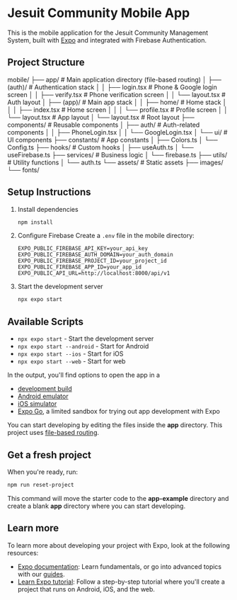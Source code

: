 # Jesuit Community Mobile App

This is the mobile application for the Jesuit Community Management System, built with [Expo](https://expo.dev) and integrated with Firebase Authentication.

## Project Structure
mobile/
├── app/ # Main application directory (file-based routing)
│ ├── (auth)/ # Authentication stack
│ │ ├── login.tsx # Phone & Google login screen
│ │ ├── verify.tsx # Phone verification screen
│ │ └── layout.tsx # Auth layout
│ ├── (app)/ # Main app stack
│ │ ├── home/ # Home stack
│ │ │ ├── index.tsx # Home screen
│ │ │ └── profile.tsx # Profile screen
│ │ └── layout.tsx # App layout
│ └── layout.tsx # Root layout
├── components/ # Reusable components
│ ├── auth/ # Auth-related components
│ │ ├── PhoneLogin.tsx
│ │ └── GoogleLogin.tsx
│ └── ui/ # UI components
├── constants/ # App constants
│ ├── Colors.ts
│ └── Config.ts
├── hooks/ # Custom hooks
│ ├── useAuth.ts
│ └── useFirebase.ts
├── services/ # Business logic
│ └── firebase.ts
├── utils/ # Utility functions
│ └── auth.ts
└── assets/ # Static assets
├── images/
└── fonts/

## Setup Instructions

1. Install dependencies
   ```bash
   npm install
   ```

2. Configure Firebase
   Create a `.env` file in the mobile directory:
   ```env
   EXPO_PUBLIC_FIREBASE_API_KEY=your_api_key
   EXPO_PUBLIC_FIREBASE_AUTH_DOMAIN=your_auth_domain
   EXPO_PUBLIC_FIREBASE_PROJECT_ID=your_project_id
   EXPO_PUBLIC_FIREBASE_APP_ID=your_app_id
   EXPO_PUBLIC_API_URL=http://localhost:8000/api/v1
   ```

3. Start the development server
   ```bash
   npx expo start
   ```

## Available Scripts

- `npx expo start` - Start the development server
- `npx expo start --android` - Start for Android
- `npx expo start --ios` - Start for iOS
- `npx expo start --web` - Start for web

In the output, you'll find options to open the app in a

- [development build](https://docs.expo.dev/develop/development-builds/introduction/)
- [Android emulator](https://docs.expo.dev/workflow/android-studio-emulator/)
- [iOS simulator](https://docs.expo.dev/workflow/ios-simulator/)
- [Expo Go](https://expo.dev/go), a limited sandbox for trying out app development with Expo

You can start developing by editing the files inside the **app** directory. This project uses [file-based routing](https://docs.expo.dev/router/introduction).

## Get a fresh project

When you're ready, run:

```bash
npm run reset-project
```

This command will move the starter code to the **app-example** directory and create a blank **app** directory where you can start developing.

## Learn more

To learn more about developing your project with Expo, look at the following resources:

- [Expo documentation](https://docs.expo.dev/): Learn fundamentals, or go into advanced topics with our [guides](https://docs.expo.dev/guides).
- [Learn Expo tutorial](https://docs.expo.dev/tutorial/introduction/): Follow a step-by-step tutorial where you'll create a project that runs on Android, iOS, and the web.
